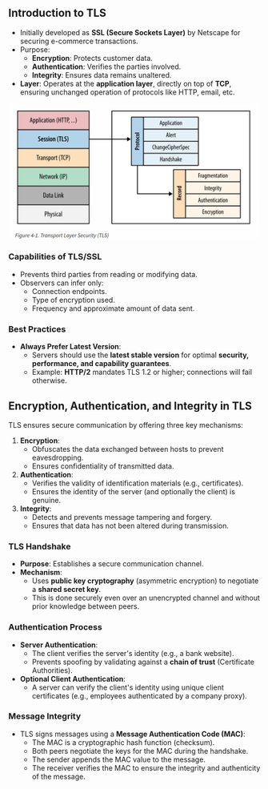 ## **Introduction to TLS**

- Initially developed as **SSL (Secure Sockets Layer)** by Netscape for securing e-commerce transactions.
- Purpose: 
	- **Encryption**: Protects customer data.
	- **Authentication**: Verifies the parties involved.
	- **Integrity**: Ensures data remains unaltered.
- **Layer**: Operates at the **application layer**, directly on top of **TCP**, ensuring unchanged operation of protocols like HTTP, email, etc.

![tls](../assets/tls.png)

### **Capabilities of TLS/SSL**

- Prevents third parties from reading or modifying data.
- Observers can infer only:
    - Connection endpoints.
    - Type of encryption used.
    - Frequency and approximate amount of data sent.

### **Best Practices**

- **Always Prefer Latest Version**:
    - Servers should use the **latest stable version** for optimal **security, performance, and capability guarantees**.
    - Example: **HTTP/2** mandates TLS 1.2 or higher; connections will fail otherwise.

## Encryption, Authentication, and Integrity in TLS

TLS ensures secure communication by offering three key mechanisms:

1. **Encryption**:
    - Obfuscates the data exchanged between hosts to prevent eavesdropping.
    - Ensures confidentiality of transmitted data.
2. **Authentication**:
    - Verifies the validity of identification materials (e.g., certificates).
    - Ensures the identity of the server (and optionally the client) is genuine.
3. **Integrity**:
    - Detects and prevents message tampering and forgery.
    - Ensures that data has not been altered during transmission.

### **TLS Handshake**

- **Purpose**: Establishes a secure communication channel.
- **Mechanism**:
    - Uses **public key cryptography** (asymmetric encryption) to negotiate a **shared secret key**.
    - This is done securely even over an unencrypted channel and without prior knowledge between peers.

### **Authentication Process**

- **Server Authentication**:
    - The client verifies the server's identity (e.g., a bank website).
    - Prevents spoofing by validating against a **chain of trust** (Certificate Authorities).
- **Optional Client Authentication**:
    - A server can verify the client's identity using unique client certificates (e.g., employees authenticated by a company proxy).

###  **Message Integrity**

- TLS signs messages using a **Message Authentication Code (MAC)**:
    - The MAC is a cryptographic hash function (checksum).
    - Both peers negotiate the keys for the MAC during the handshake.
    - The sender appends the MAC value to the message.
    - The receiver verifies the MAC to ensure the integrity and authenticity of the message.

